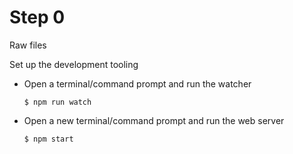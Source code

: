# Step 0

Raw files

Set up the development tooling

* Open a terminal/command prompt and run the watcher
  ```
  $ npm run watch
  ```
* Open a new terminal/command prompt and run the web server
  ```
  $ npm start
  ```
